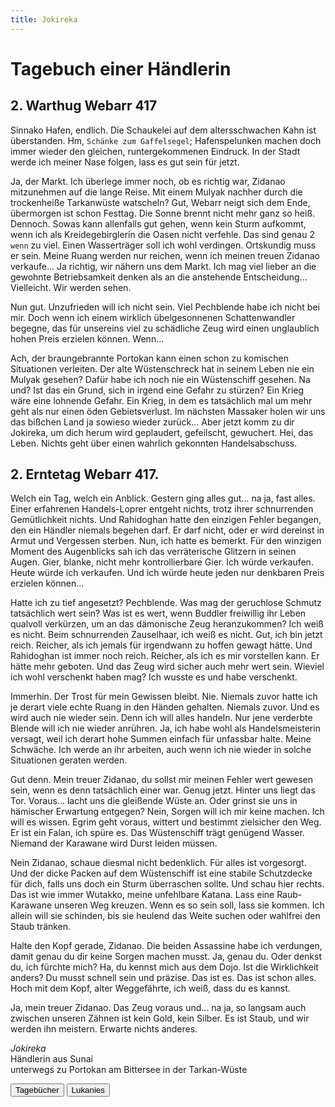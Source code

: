 ```yaml
---
title: Jokireka
---
```


# Tagebuch einer Händlerin

## 2. Warthug Webarr 417

Sinnako Hafen, endlich. Die Schaukelei auf dem altersschwachen Kahn ist überstanden. Hm, `Schänke zum Gaffelsegel`; Hafenspelunken machen doch immer wieder den gleichen, runtergekommenen Eindruck. In der Stadt werde ich meiner Nase folgen, lass es gut sein für jetzt.

Ja, der Markt. Ich überlege immer noch, ob es richtig war, Zidanao mitzunehmen auf die lange Reise. Mit einem Mulyak nachher durch die trockenheiße Tarkanwüste watscheln? Gut, Webarr neigt sich dem Ende, übermorgen ist schon Festtag. Die Sonne brennt nicht mehr ganz so heiß. Dennoch. Sowas kann allenfalls gut gehen, wenn kein Sturm aufkommt, wenn ich als Kreidegebirglerin die Oasen nicht verfehle. Das sind genau 2 `wenn` zu viel. Einen Wasserträger soll ich wohl verdingen. Ortskundig muss er sein. Meine Ruang werden nur reichen, wenn ich meinen treuen Zidanao verkaufe... Ja richtig, wir nähern uns dem Markt. Ich mag viel lieber an die gewohnte Betriebsamkeit denken als an die anstehende Entscheidung... Vielleicht. Wir werden sehen.

Nun gut. Unzufrieden will ich nicht sein. Viel Pechblende habe ich nicht bei mir. Doch wenn ich einem wirklich übelgesonnenen Schattenwandler begegne, das für unsereins viel zu schädliche Zeug wird einen unglaublich hohen Preis erzielen können. Wenn...

Ach, der braungebrannte Portokan kann einen schon zu komischen Situationen verleiten. Der alte Wüstenschreck hat in seinem Leben nie ein Mulyak gesehen? Dafür habe ich noch nie ein Wüstenschiff gesehen. Na und? Ist das ein Grund, sich in irgend eine Gefahr zu stürzen? Ein Krieg wäre eine lohnende Gefahr. Ein Krieg, in dem es tatsächlich mal um mehr geht als nur einen öden Gebietsverlust. Im nächsten Massaker holen wir uns das bißchen Land ja sowieso wieder zurück... Aber jetzt komm zu dir Jokireka, um dich herum wird geplaudert, gefeilscht, gewuchert. Hei, das Leben. Nichts geht über einen wahrlich gekonnten Handelsabschuss.

## 2. Erntetag Webarr 417.

Welch ein Tag, welch ein Anblick. Gestern ging alles gut... na ja, fast alles. Einer erfahrenen Handels-Loprer entgeht nichts, trotz ihrer schnurrenden Gemütlichkeit nichts. Und Rahidoghan hatte den einzigen Fehler begangen, den ein Händler niemals begehen darf. Er darf nicht, oder er wird dereinst in Armut und Vergessen sterben. Nun, ich hatte es bemerkt. Für den winzigen Moment des Augenblicks sah ich das verräterische Glitzern in seinen Augen. Gier, blanke, nicht mehr kontrollierbare Gier. Ich würde verkaufen. Heute würde ich verkaufen. Und ich würde heute jeden nur denkbaren Preis erzielen können...

Hatte ich zu tief angesetzt? Pechblende. Was mag der geruchlose Schmutz tatsächlich wert sein? Was ist es wert, wenn Buddler freiwillig ihr Leben qualvoll verkürzen, um an das dämonische Zeug heranzukommen? Ich weiß es nicht. Beim schnurrenden Zauselhaar, ich weiß es nicht. Gut, ich bin jetzt reich. Reicher, als ich jemals für irgendwann zu hoffen gewagt hätte. Und Rahidoghan ist immer noch reich. Reicher, als ich es mir vorstellen kann. Er hätte mehr geboten. Und das Zeug wird sicher auch mehr wert sein. Wieviel ich wohl verschenkt haben mag? Ich wusste es und habe verschenkt.

Immerhin. Der Trost für mein Gewissen bleibt. Nie. Niemals zuvor hatte ich je derart viele echte Ruang in den Händen gehalten. Niemals zuvor. Und es wird auch nie wieder sein. Denn ich will alles handeln. Nur jene verderbte Blende will ich nie wieder anrühren. Ja, ich habe wohl als Handelsmeisterin versagt, weil ich derart hohe Summen einfach für unfassbar halte. Meine Schwäche. Ich werde an ihr arbeiten, auch wenn ich nie wieder in solche Situationen geraten werden.

Gut denn. Mein treuer Zidanao, du sollst mir meinen Fehler wert gewesen sein, wenn es denn tatsächlich einer war. Genug jetzt. Hinter uns liegt das Tor. Voraus... lacht uns die gleißende Wüste an. Oder grinst sie uns in hämischer Erwartung entgegen? Nein, Sorgen will ich mir keine machen. Ich will es wissen. Egrim geht voraus, wittert und bestimmt zielsicher den Weg. Er ist ein Falan, ich spüre es. Das Wüstenschiff trägt genügend Wasser. Niemand der Karawane wird Durst leiden müssen.

Nein Zidanao, schaue diesmal nicht bedenklich. Für alles ist vorgesorgt. Und der dicke Packen auf dem Wüstenschiff ist eine stabile Schutzdecke für dich, falls uns doch ein Sturm überraschen sollte. Und schau hier rechts. Das ist wie immer Wutakko, meine unfehlbare Katana. Lass eine Raub-Karawane unseren Weg kreuzen. Wenn es so sein soll, lass sie kommen. Ich allein will sie schinden, bis sie heulend das Weite suchen oder wahlfrei den Staub tränken.

Halte den Kopf gerade, Zidanao. Die beiden Assassine habe ich verdungen, damit genau du dir keine Sorgen machen musst. Ja, genau du. Oder denkst du, ich fürchte mich? Ha, du kennst mich aus dem Dojo. Ist die Wirklichkeit anders? Du musst schnell sein und präzise. Das ist es. Das ist schon alles. Hoch mit dem Kopf, alter Weggefährte, ich weiß, dass du es kannst.

Ja, mein treuer Zidanao. Das Zeug voraus und... na ja, so langsam auch zwischen unseren Zähnen ist kein Gold, kein Silber. Es ist Staub, und wir werden ihn meistern. Erwarte nichts anderes.

_Jokireka_<br />
Händlerin aus Sunai<br />
unterwegs zu Portokan am Bittersee in der Tarkan-Wüste

<div class="grid grid-cols-2 gap-4">
		<button @click="$router.push('start')" class="col-span-1 text-center btn">
			<carbon-arrow-left class="" /> Tagebücher
		</button>
		<button @click="$router.push('lukanies')" class="col-span-1 text-center btn">
			Lukanies <carbon-arrow-right />
		</button>
</div>